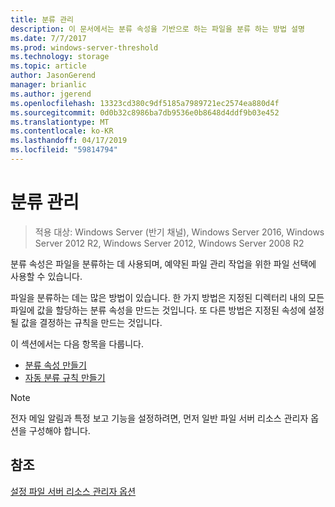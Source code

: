 ```yaml
---
title: 분류 관리
description: 이 문서에서는 분류 속성을 기반으로 하는 파일을 분류 하는 방법 설명
ms.date: 7/7/2017
ms.prod: windows-server-threshold
ms.technology: storage
ms.topic: article
author: JasonGerend
manager: brianlic
ms.author: jgerend
ms.openlocfilehash: 13323cd380c9df5185a7989721ec2574ea880d4f
ms.sourcegitcommit: 0d0b32c8986ba7db9536e0b8648d4ddf9b03e452
ms.translationtype: MT
ms.contentlocale: ko-KR
ms.lasthandoff: 04/17/2019
ms.locfileid: "59814794"
---
```

# <a name="classification-management"></a>분류 관리

> 적용 대상: Windows Server (반기 채널), Windows Server 2016, Windows Server 2012 R2, Windows Server 2012, Windows Server 2008 R2

분류 속성은 파일을 분류하는 데 사용되며, 예약된 파일 관리 작업을 위한 파일 선택에 사용할 수 있습니다.

파일을 분류하는 데는 많은 방법이 있습니다. 한 가지 방법은 지정된 디렉터리 내의 모든 파일에 값을 할당하는 분류 속성을 만드는 것입니다. 또 다른 방법은 지정된 속성에 설정될 값을 결정하는 규칙을 만드는 것입니다.

이 섹션에서는 다음 항목을 다룹니다.

-   [분류 속성 만들기](create-classification-property.md)
-   [자동 분류 규칙 만들기](create-automatic-classification-rule.md)


> [!Note]
> 전자 메일 알림과 특정 보고 기능을 설정하려면, 먼저 일반 파일 서버 리소스 관리자 옵션을 구성해야 합니다.


## <a name="see-also"></a>참조

[설정 파일 서버 리소스 관리자 옵션](setting-file-server-resource-manager-options.md)